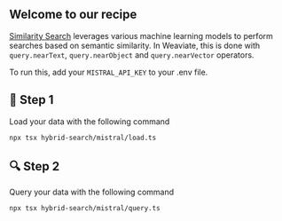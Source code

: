 ## Welcome to our recipe 

[Similarity Search](https://weaviate.io/blog/vector-search-explained) leverages various machine learning models to perform searches based on semantic similarity. In Weaviate, this is done with `query.nearText`, `query.nearObject` and `query.nearVector` operators.

To run this, add your `MISTRAL_API_KEY` to your .env file. 

## 🌱 Step 1
Load your data with the following command


```bash
npx tsx hybrid-search/mistral/load.ts
```

## 🔍 Step 2
Query your data with the following command

```bash
npx tsx hybrid-search/mistral/query.ts
```
